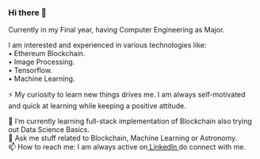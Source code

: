 ### Hi there 👋

Currently in my Final year, having Computer Engineering as Major.

I am interested and experienced in various technologies like: <br>
• Ethereum Blockchain. <br>
• Image Processing. <br>
• Tensorflow. <br>
• Machine Learning. <br>

⚡ My curiosity to learn new things drives me. I am always self-motivated and quick at learning while keeping a positive attitude. <br>

🌱 I’m currently learning full-stack implementation of Blockchain also trying out Data Science Basics. <br>
💬 Ask me stuff related to Blockchain, Machine Learning or Astronomy. <br>
📫 How to reach me: I am always active on<a href="https://www.linkedin.com/in/kedar-kshatriya/"> Linkedln </a>do connect with me. <br>

<!--
**KedarKshatriya/KedarKshatriya** is a ✨ _special_ ✨ repository because its `README.md` (this file) appears on your GitHub profile.
Here are some ideas to get you started:
- 🔭 I’m currently working on ... 
- 🌱 I’m currently learning ...
- 👯 I’m looking to collaborate on ...
- 🤔 I’m looking for help with ...
- 😄 Pronouns: ...
- ⚡ Fun fact: ...
-->
